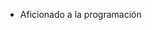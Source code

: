 - Aficionado a la programación 

<!---
Brigantium/Brigantium is a ✨ special ✨ repository because its `README.md` (this file) appears on your GitHub profile.
You can click the Preview link to take a look at your changes.
--->
